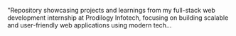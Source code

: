 "Repository showcasing projects and learnings from my full-stack web development internship at Prodilogy Infotech, focusing on building scalable and user-friendly web applications using modern tech…
